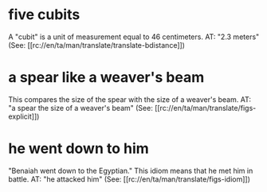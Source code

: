 # five cubits

A "cubit" is a unit of measurement equal to 46 centimeters. AT: "2.3 meters" (See: [[rc://en/ta/man/translate/translate-bdistance]])

# a spear like a weaver's beam

This compares the size of the spear with the size of a weaver's beam. AT: "a spear the size of a weaver's beam" (See: [[rc://en/ta/man/translate/figs-explicit]])

# he went down to him

"Benaiah went down to the Egyptian." This idiom means that he met him in battle. AT: "he attacked him" (See: [[rc://en/ta/man/translate/figs-idiom]])

